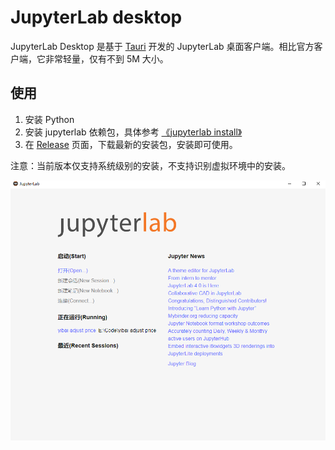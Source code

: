 # JupyterLab desktop

JupyterLab Desktop 是基于 [Tauri](https://github.com/tauri-apps/tauri) 开发的 JupyterLab 桌面客户端。相比官方客户端，它非常轻量，仅有不到 5M 大小。


## 使用

1. 安装 Python
2. 安装 jupyterlab 依赖包，具体参考 [《jupyterlab install》](https://jupyterlab.readthedocs.io/en/latest/getting_started/installation.html)
3. 在 [Release](https://github.com/l1xnan/jupyterlab-desktop/releases) 页面，下载最新的安装包，安装即可使用。

注意：当前版本仅支持系统级别的安装，不支持识别虚拟环境中的安装。

![jupyterlab](./public/jupyterlab.png)
